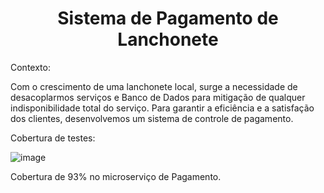 <h1 align="center"> Sistema de Pagamento de Lanchonete </h1>


Contexto:

Com o crescimento de uma lanchonete local, surge a necessidade de desacoplarmos serviços e Banco de Dados para mitigação de qualquer indisponibilidade total do serviço.
Para garantir a eficiência e a satisfação dos clientes, desenvolvemos um sistema de controle de pagamento.

Cobertura de testes:

![image](https://github.com/LouisMatos/pos_tech_fiap_pagamento/assets/40615923/f307c5c2-3018-4b16-b011-1e88e5e9c332)

Cobertura de 93% no microserviço de Pagamento.
